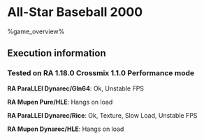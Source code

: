 # All-Star Baseball 2000 

%game_overview%

## Execution information

### Tested on RA 1.18.0 Crossmix 1.1.0 Performance mode

**RA ParaLLEl Dynarec/Gln64**: Ok, Unstable FPS

**RA Mupen Pure/HLE**: Hangs on load

**RA ParaLLEl Dynarec/Rice**: Ok, Texture, Slow Load, Unstable FPS

**RA Mupen Dynarec/HLE**: Hangs on load